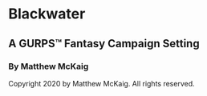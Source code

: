 # Blackwater

## A GURPS&trade; Fantasy Campaign Setting

### By Matthew McKaig

Copyright 2020 by Matthew McKaig.
All rights reserved.
